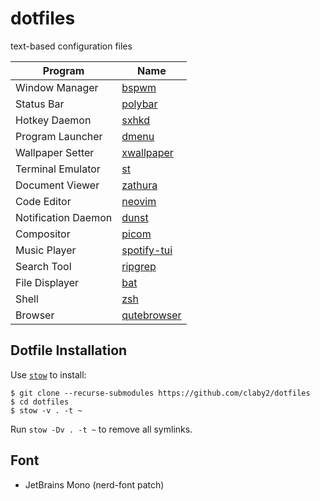 # dotfiles

text-based configuration files

| Program             | Name                                                    |
| ------------------- | ------------------------------------------------------- |
| Window Manager      | [bspwm](https://github.com/baskerville/bspwm)           |
| Status Bar          | [polybar](https://github.com/polybar/polybar)           |
| Hotkey Daemon       | [sxhkd](https://github.com/baskerville/sxhkd)           |
| Program Launcher    | [dmenu](https://tools.suckless.org/dmenu/)              |
| Wallpaper Setter    | [xwallpaper](https://github.com/stoeckmann/xwallpaper)  |
| Terminal Emulator   | [st](https://github.com/claby2/st)                      |
| Document Viewer     | [zathura](https://pwmt.org/projects/zathura/)           |
| Code Editor         | [neovim](https://github.com/neovim/neovim)              |
| Notification Daemon | [dunst](https://github.com/dunst-project/dunst)         |
| Compositor          | [picom](https://github.com/yshui/picom)                 |
| Music Player        | [spotify-tui](https://github.com/Rigellute/spotify-tui) |
| Search Tool         | [ripgrep](https://github.com/BurntSushi/ripgrep)        |
| File Displayer      | [bat](https://github.com/sharkdp/bat)                   |
| Shell               | [zsh](https://wiki.archlinux.org/index.php/Zsh)         |
| Browser             | [qutebrowser](https://qutebrowser.org/)                 |

## Dotfile Installation

Use [`stow`](https://www.gnu.org/software/stow/) to install:

    $ git clone --recurse-submodules https://github.com/claby2/dotfiles
    $ cd dotfiles
    $ stow -v . -t ~

Run `stow -Dv . -t ~` to remove all symlinks.

## Font

- JetBrains Mono (nerd-font patch)
